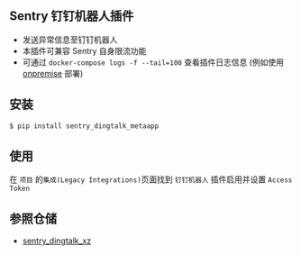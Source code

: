 ## Sentry 钉钉机器人插件

 - 发送异常信息至钉钉机器人
 - 本插件可兼容 Sentry 自身限流功能
 - 可通过 `docker-compose logs -f --tail=100` 查看插件日志信息 (例如使用 [onpremise](https://github.com/getsentry/onpremise) 部署)

## 安装

```bash
$ pip install sentry_dingtalk_metaapp
```

## 使用

在 `项目` 的`集成(Legacy Integrations)`页面找到 `钉钉机器人` 插件启用并设置 `Access Token`

## 参照仓储

 - [sentry_dingtalk_xz](https://github.com/1018ji/sentry_dingtalk_xz)
